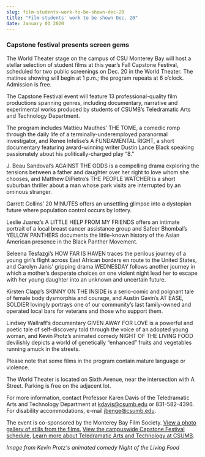 ```yaml
---
slug: film-students-work-to-be-shown-dec-20
title: "Film students' work to be shown Dec. 20"
date: January 01 2020
---
```


<h3>Capstone festival presents screen gems</h3><p>The World Theater stage on the campus of CSU Monterey Bay will host a stellar selection of student films at this year’s Fall Capstone Festival, scheduled for two public screenings on Dec. 20 in the World Theater. The matinee showing will begin at 1 p.m.; the program repeats at 6 o’clock. Admission is free.
</p><p>The Capstone Festival event will feature 13 professional-quality film productions spanning genres, including documentary, narrative and experimental works produced by students of CSUMB’s Teledramatic Arts and Technology Department.
</p><p>The program includes Mattieu Mauthes’ THE TOME, a comedic romp through the daily life of a terminally-underemployed paranormal investigator, and Renee Infelise’s A FUNDAMENTAL RIGHT, a short documentary featuring award-winning writer Dustin Lance Black speaking passionately about his politically-charged play “8.”
</p><p>J. Beau Sandoval’s AGAINST THE ODDS is a compelling drama exploring the tensions between a father and daughter over her right to love whom she chooses, and Matthew DiPietro’s THE PEOPLE WATCHER is a short suburban thriller about a man whose park visits are interrupted by an ominous stranger.
</p><p>Garrett Collins’ 20 MINUTES offers an unsettling glimpse into a dystopian future where population control occurs by lottery.
</p><p>Leslie Juarez’s A LITTLE HELP FROM MY FRIENDS offers an intimate portrait of a local breast cancer assistance group and Safeer Bhombal’s YELLOW PANTHERS documents the little-known history of the Asian American presence in the Black Panther Movement.
</p><p>Seleena Tesfazgi’s HOW FAR IS HAVEN traces the perilous journey of a young girl’s flight across East African borders en route to the United States, and Carolyn Janis’ gripping drama WEDNESDAY follows another journey in which a mother’s desperate choices on one violent night lead her to escape with her young daughter into an unknown and uncertain future.
</p><p>Kirsten Clapp’s SKINNY ON THE INSIDE is a serio-comic and poignant tale of female body dysmorphia and courage, and Austin Gavin’s AT EASE, SOLDIER lovingly portrays one of our community’s last family-owned and operated local bars for veterans and those who support them.
</p><p>Lindsey Wallraff’s documentary GIVEN AWAY FOR LOVE is a powerful and poetic tale of self-discovery told through the voice of an adopted young woman, and Kevin Protz’s animated comedy NIGHT OF THE LIVING FOOD devilishly depicts a world of genetically “enhanced” fruits and vegetables running amuck in the streets.
</p><p>Please note that some films in the program contain mature language or violence.
</p><p>The World Theater is located on Sixth Avenue, near the intersection with A Street. Parking is free on the adjacent lot.
</p><p>For more information, contact Professor Karen Davis of the Teledramatic Arts and Technology Department at <a href="&#109;&#x61;&#x69;&#108;&#116;&#x6f;&#58;&#107;&#x64;&#97;&#118;&#x69;s&#64;&#x63;&#x73;&#117;&#x6d;&#x62;&#46;&#101;&#x64;&#117;">kdavis@csumb.edu</a> or 831-582-4396. For disability accommodations, e-mail <a href="&#x6d;&#x61;&#105;&#108;&#116;&#x6f;&#x3a;&#x6a;&#98;&#101;n&#x67;&#x65;&#64;&#99;&#115;&#x75;&#x6d;&#x62;&#46;&#101;d&#x75;">jbenge@csumb.edu</a>.
</p><p>The event is co-sponsored by the Monterey Bay Film Society. <a href="http://news.csumb.edu/gallery/tat-capstone-festival-fall-2012">View a photo gallery of stills from the films.</a> <a href="http://csumb.edu/capstone">View the campuswide Capstone Festival schedule.</a> <a href="http://csumb.edu/tat">Learn more about Teledramatic Arts and Technology at CSUMB</a>.
</p><p><em>Image from Kevin Protz's animated comedy Night of the Living Food</em>
</p>
